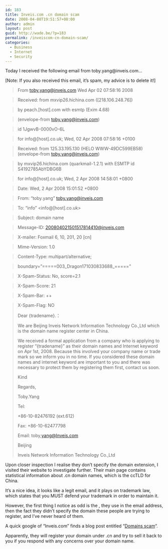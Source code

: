 ```yaml
---
id: 183
title: Inveis.com .cn domain scam
date: 2008-04-08T19:51:57+00:00
author: admin
layout: post
guid: http://wade.be/?p=183
permalink: /inveiscom-cn-domain-scam/
categories:
  - Business
  - Internet
  - Security
---
```

<p class="lead">
  Today I received the following email from toby.yang@inveis.com&#8230;
</p>

[Note: If you also received this email, it&#8217;s spam, my advice is to delete it!]

<!--more-->

> From toby.yang@inveis.com Wed Apr 02 07:58:16 2008
  
> Received: from mxvip26.hichina.com ([218.106.248.76])
  
> by peach.[host].com with esmtp (Exim 4.68)
  
> (envelope-from <toby.yang@inveis.com>)
  
> id 1JgwvB-0000vO-6L
  
> for info@[host].co.uk; Wed, 02 Apr 2008 07:58:16 +0100
  
> Received: from 125.33.195.130 (HELO WWW-49DC599EB58) (envelope-from toby.yang@inveis.com)
  
> by mxvip26.hichina.com (quarkmail-1.2.1) with ESMTP id S4192785AbYDBG6B
  
> for info@[host].co.uk; Wed, 2 Apr 2008 14:58:01 +0800
  
> Date: Wed, 2 Apr 2008 15:01:52 +0800
  
> From: &#8220;toby.yang&#8221; <toby.yang@inveis.com>
  
> To: &#8220;info&#8221; <info@[host].co.uk>
  
> Subject: domain name
  
> Message-ID: <200804021501517814410@inveis.com>
  
> X-mailer: Foxmail 6, 10, 201, 20 [cn]
  
> Mime-Version: 1.0
  
> Content-Type: multipart/alternative;
  
> boundary=&#8221;=====003\_Dragon171030833688\_=====&#8221;
  
> X-Spam-Status: No, score=2.1
  
> X-Spam-Score: 21
  
> X-Spam-Bar: ++
  
> X-Spam-Flag: NO
> 
> Dear {tradename}.：
> 
> We are Beijing Inveis Network Information Technology Co.,Ltd which is the domain name register center in China.
> 
> We received a formal application from a company who is applying to register “{tradename}” as their domain names and Internet keyword on Apr 1st, 2008. Because this involved your company name or trade mark so we inform you in no time. If you considered these domain names and internet keyword are important to you and there was necessary to protect them by registering them first, contact us soon.
> 
> Kind
> 
> Regards,
> 
> Toby.Yang
> 
> Tel:
> 
> +86-10-82476192 (ext.612)
> 
> Fax: +86-10-62477798
> 
> Email: toby,yang@Inveis.com
> 
> Beijing
> 
> Inveis Network Information Technology Co.,Ltd

Upon closer inspection I realise they don&#8217;t specify the domain extension, I visited their website to investigate further. Their main page contains statistical information about .cn domain names, which is the ccTLD for China.

It&#8217;s a nice idea, it looks like a legit email, and it plays on trademark law, which states that you MUST defend your trademark in order to maintain it.

However, the first thing I notice as odd is the , they use in the email address, then the fact they didn&#8217;t specify the domain these people are trying to register, and I&#8217;ve never heard of them.

A quick google of &#8220;Inveis.com&#8221; finds a blog post entitled &#8220;[Domains scam](http://www.mufaka.com/post/2008/03/Domain-scam.aspx)&#8220;.

Apparently, they will register your domain under .cn and try to sell it back to you if you respond with any concerns over your domain name.